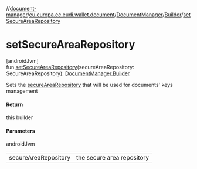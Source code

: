 //[document-manager](../../../../index.md)/[eu.europa.ec.eudi.wallet.document](../../index.md)/[DocumentManager](../index.md)/[Builder](index.md)/[setSecureAreaRepository](set-secure-area-repository.md)

# setSecureAreaRepository

[androidJvm]\
fun [setSecureAreaRepository](set-secure-area-repository.md)(secureAreaRepository:
SecureAreaRepository): [DocumentManager.Builder](index.md)

Sets the [secureAreaRepository](set-secure-area-repository.md) that will be used for documents' keys
management

#### Return

this builder

#### Parameters

androidJvm

|                      |                            |
|----------------------|----------------------------|
| secureAreaRepository | the secure area repository |
